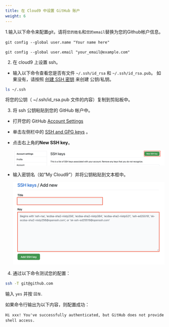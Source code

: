 ```yaml
---
title: 在 Cloud9 中设置 GitHub 账户
weight: 6
---
```


1.输入以下命令来配置git，请将`您的姓名`和`您的email`替换为您的Github帐户信息。

```git config --global user.name "Your name here" ```

```git config --global user.email "your_email@example.com" ```

2. 在 cloud9 上设置 ssh。

- 输入以下命令查看您是否有文件 `~/.ssh/id_rsa` 和 `~/.ssh/id_rsa.pub`。 如果没有，请按照 [创建 SSH 密钥](https://gcr-solutions.github.io/recommender-system-dev-workshop-code/prerequisite/workspace/create-ssh-key/readme/) 来创建 公钥/私钥。
```sh
ls ~/.ssh
```

将您的公钥（ ~/.ssh/id_rsa.pub 文件的内容）复制到剪贴板中。

3. 将 ssh 公钥粘贴到您的 GitHub 帐户中。
- 打开您的 GitHub [Account Settings](https://github.com/settings/profile)
- 单击左侧栏中的 [SSH and GPG keys](https://github.com/settings/keys) 。
- 点击右上角的**New SSH key**。

  ![Github SSH New](/images/github-ssh-new.png)

- 输入密钥名（如“My Cloud9”）并将公钥粘贴到文本框中。
  
  ![Paste Github SSH key](/images/paste-github-ssh-key.png)

4. 通过以下命令测试您的配置：
```sh
ssh -T git@github.com
```
输入 `yes` 并按 `回车`.

如果命令行输出为以下内容，则配置成功：

`Hi xxx! You've successfully authenticated, but GitHub does not provide shell access.`



